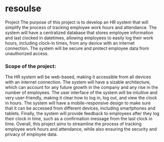 # resoulse
Project
The purpose of this project is to develop an HR system that will simplify the process of tracking employee work hours and attendance. The system will have a centralized database that stores employee information and last clocked in datetimes, allowing employees to easily log their work hours, including clock-in times, from any device with an internet connection. The system will be secure and protect employee data from unauthorized access.


### **Scope of the project:**
The HR system will be web-based, making it accessible from all devices with an internet connection. The system will have a sizable architecture, which can account for any future growth in the company and any rise in the number of employees.
The user interface of the system will be intuitive and very user-friendly, making it clear how to log in, log out, and view the clock in hours. The system will have a mobile-responsive design to make sure that it can be accessed from different devices, including smartphones and tablets. Finally, the system will provide feedback to employees after they log their clock in time, such as a confirmation message from the last clock in time.
Overall, this project aims to streamline the process of tracking employee work hours and attendance, while also ensuring the security and privacy of employee data.
